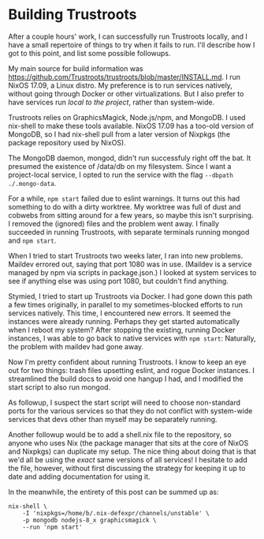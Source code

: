 # Building Trustroots

After a couple hours' work, I can successfully run Trustroots locally, and I
have a small repertoire of things to try when it fails to run. I'll describe how
I got to this point, and list some possible followups.

My main source for build information was
https://github.com/Trustroots/trustroots/blob/master/INSTALL.md.
I run NixOS 17.09, a Linux distro. My preference is to run services natively,
without going through Docker or other virtualizations. But I also prefer to have
services run *local to the project*, rather than system-wide.

Trustroots relies on GraphicsMagick, Node.js/npm, and MongoDB. I used nix-shell
to make these tools available. NixOS 17.09 has a too-old version of MongoDB, so
I had nix-shell pull from a later version of Nixpkgs (the package repository
used by NixOS).

The MongoDB daemon, mongod, didn't run successfuly right off the bat. It
presumed the existence of /data/db on my filesystem. Since I want a
project-local service, I opted to run the service with the flag
`--dbpath ./.mongo-data`.

For a while, `npm start` failed due to eslint warnings. It turns out this had
something to do with a dirty worktree. My worktree was full of dust and cobwebs
from sitting around for a few years, so maybe this isn't surprising. I removed
the (ignored) files and the problem went away. I finally succeeded in running
Trustroots, with separate terminals running mongod and `npm start`.

When I tried to start Trustroots two weeks later, I ran into new problems.
Maildev errored out, saying that port 1080 was in use. (Maildev is a service
managed by npm via scripts in package.json.) I looked at system services to see
if anything else was using port 1080, but couldn't find anything.

Stymied, I tried to start up Trustroots via Docker. I had gone down this path a
few times originally, in parallel to my sometimes-blocked efforts to run
services natively. This time, I encountered new errors. It seemed the instances
were already running. Perhaps they get started automatically when I reboot my
system? After stopping the existing, running Docker instances, I was able to go
back to native services with `npm start`: Naturally, the problem with maildev
had gone away.

Now I'm pretty confident about running Trustroots. I know to keep an eye out for
two things: trash files upsetting eslint, and rogue Docker instances. I
streamlined the build docs to avoid one hangup I had, and I modified the start
script to also run mongod.

As followup, I suspect the start script will need to choose non-standard ports
for the various services so that they do not conflict with system-wide services
that devs other than myself may be separately running.

Another followup would be to add a shell.nix file to the repository, so anyone
who uses Nix (the package manager that sits at the core of NixOS and Nixpkgs)
can duplicate my setup. The nice thing about doing that is that we'd all be
using the *exact* same versions of all services! I hesitate to add the file,
however, without first discussing the strategy for keeping it up to date and
adding documentation for using it.

In the meanwhile, the entirety of this post can be summed up as:

```
nix-shell \
    -I 'nixpkgs=/home/b/.nix-defexpr/channels/unstable' \
    -p mongodb nodejs-8_x graphicsmagick \
    --run 'npm start'
```
